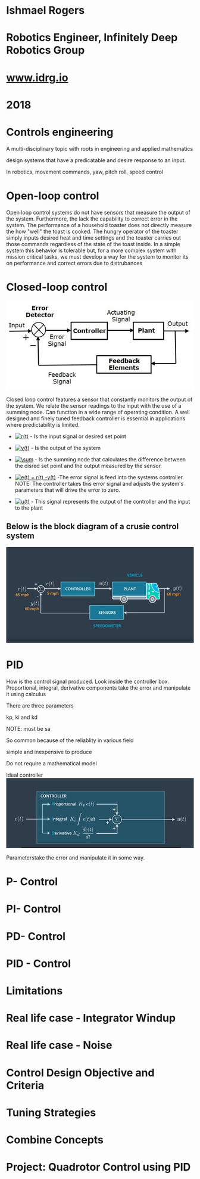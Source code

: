 # Ishmael Rogers
# Robotics Engineer, Infinitely Deep Robotics Group
# www.idrg.io
# 2018 

[image1]: ./images/blockdiagram.jpg
[image2]: ./images/closed_loop.PNG
[image3]: ./images/idealcontroller.png
# Controls engineering 
A multi-disciplinary topic with roots in engineering and applied mathematics

design systems that have a predicatable and desire response to an input. 

In robotics, movement commands, yaw, pitch roll, speed control 

# Open-loop control

Open loop control systems do not have sensors that measure the output of the system. Furthermore, the lack the capability to correct error in the system. The performance of a household toaster does not directly measure the how "well" the toast is cooked. The hungry operator of the toaster simply inputs desired heat and time settings and the toaster carries out those commands regardless of the state of the toast inside. In a simple system this behavior is tolerable but, for a more complex system with mission critical tasks, we must develop a way for the system to monitor its on performance and correct errors due to distrubances 


# Closed-loop control

![alt text][image1]


Closed loop control features a sensor that constantly monitors the output of the system. We relate the sensor readings to the input with the use of a summing node. Can function in a wide range of operating condition. A well designed and finely tuned feedback controller is essential in applications where predictability is limited. 

* <a href="https://www.codecogs.com/eqnedit.php?latex=r(t)" target="_blank"><img src="https://latex.codecogs.com/gif.latex?r(t)" title="r(t)" /></a> - Is the input signal or desired set point

* <a href="https://www.codecogs.com/eqnedit.php?latex=y(t)" target="_blank"><img src="https://latex.codecogs.com/gif.latex?y(t)" title="y(t)" /></a> - Is the output of the system

* <a href="https://www.codecogs.com/eqnedit.php?latex=\sum" target="_blank"><img src="https://latex.codecogs.com/gif.latex?\sum" title="\sum" /></a> - Is the summing node that calculates the difference between the disred set point and the output measured by the sensor.

* <a href="https://www.codecogs.com/eqnedit.php?latex=e(t)&space;=&space;r(t)&space;-y(t)" target="_blank"><img src="https://latex.codecogs.com/gif.latex?e(t)&space;=&space;r(t)&space;-y(t)" title="e(t) = r(t) -y(t)" /></a> -The error signal is feed into the systems controller. 
NOTE: The controller takes this error signal and adjusts the system's parameters that will drive the error to zero. 

* <a href="https://www.codecogs.com/eqnedit.php?latex=u(t)" target="_blank"><img src="https://latex.codecogs.com/gif.latex?u(t)" title="u(t)" /></a> - This signal represents the output of the controller and the input to the plant

Below is the block diagram of a crusie control system
--
![alt text][image2]

# PID

How is the control signal produced. Look inside the controller box. 
Proportional, integral, derivative components take the error and manipulate it using calculus

There are three parameters

kp, ki and kd 

NOTE: must be sa

So common because of the reliablity in various field

simple and inexpensive to produce

Do not require a mathematical model

Ideal controller 
![alt text][image3]

Parameterstake the error and manipulate it in some way.

# P- Control

# PI- Control

# PD- Control

# PID - Control 

# Limitations

# Real life case - Integrator Windup

# Real life case - Noise

# Control Design Objective and Criteria 

# Tuning Strategies 

# Combine Concepts

# Project: Quadrotor Control using PID 


